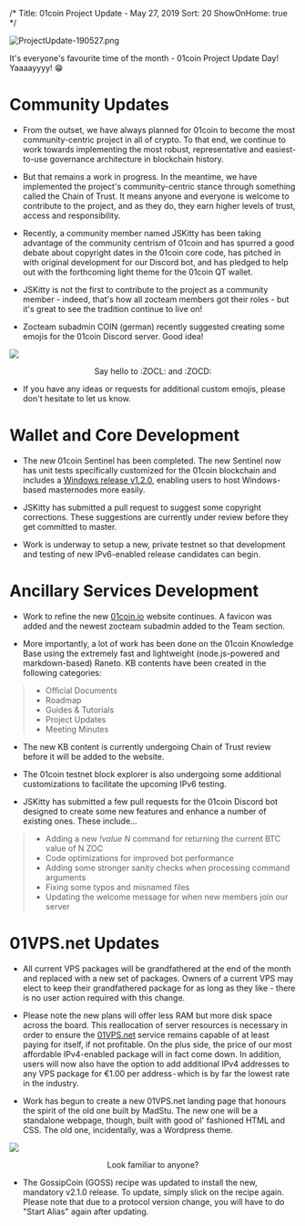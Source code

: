 /*
Title: 01coin Project Update - May 27, 2019
Sort: 20
ShowOnHome: true
*/

![ProjectUpdate-190527.png](https://cdn.steemitimages.com/DQmdvD1XVXAod9Qi9tY84Dit4dnGxqMLj7K6mwBc6Ut76Rn/ProjectUpdate-190527.png)

It's everyone's favourite time of the month - 01coin Project Update Day! Yaaaayyyy! 😁

# Community Updates

- From the outset, we have always planned for 01coin to become the most community-centric project in all of crypto. To that end, we continue to work towards implementing the most robust, representative and easiest-to-use governance architecture in blockchain history.

- But that remains a work in progress. In the meantime, we have implemented the project's community-centric stance through something called the Chain of Trust. It means anyone and everyone is welcome to contribute to the project, and as they do, they earn higher levels of trust, access and responsibility.

- Recently, a community member named JSKitty has been taking advantage of the community centrism of 01coin and has spurred a good debate about copyright dates in the 01coin core code, has pitched in with original development for our Discord bot, and has pledged to help out with the forthcoming light theme for the 01coin QT wallet.

- JSKitty is not the first to contribute to the project as a community member - indeed, that's how all zocteam members got their roles - but it's great to see the tradition continue to live on!

- Zocteam subadmin COIN (german) recently suggested creating some emojis for the 01coin Discord server. Good idea!

![](https://cdn.steemitimages.com/DQmVWqNZmDhttPSdABi6euTcx7XAFWEw7qcJDubEA5evrRW/image.png)
<p style="text-align: center;">Say hello to :ZOCL: and :ZOCD:</p>

- If you have any ideas or requests for additional custom emojis, please don't hesitate to let us know.

# Wallet and Core Development

- The new 01coin Sentinel has been completed. The new Sentinel now has unit tests specifically customized for the 01coin blockchain and includes a [Windows release v1.2.0](https://github.com/zocteam/sentinel/releases/tag/v1.2.0win), enabling users to host Windows-based masternodes more easily.

- JSKitty has submitted a pull request to suggest some copyright corrections. These suggestions are currently under review before they get committed to master.

- Work is underway to setup a new, private testnet so that development and testing of new IPv6-enabled release candidates can begin. 

# Ancillary Services Development

- Work to refine the new [01coin.io](https://01coin.io) website continues. A favicon was added and the newest zocteam subadmin added to the Team section.

- More importantly, a lot of work has been done on the 01coin Knowledge Base using the extremely fast and lightweight (node.js-powered and markdown-based) Raneto. KB contents have been created in the following categories:

> - Official Documents
> - Roadmap
> - Guides & Tutorials
> - Project Updates
> - Meeting Minutes

- The new KB content is currently undergoing Chain of Trust review before it will be added to the website.

- The 01coin testnet block explorer is also undergoing some additional customizations to facilitate the upcoming IPv6 testing.

- JSKitty has submitted a few pull requests for the 01coin Discord bot designed to create some new features and enhance a number of existing ones. These include…

> - Adding a new *!value N* command for returning the current BTC value of N ZOC
> - Code optimizations for improved bot performance
> - Adding some stronger sanity checks when processing command arguments
> - Fixing some typos and misnamed files
> - Updating the welcome message for when new members join our server

# 01VPS.net Updates

- All current VPS packages will be grandfathered at the end of the month and replaced with a new set of packages. Owners of a current VPS may elect to keep their grandfathered package for as long as they like - there is no user action required with this change. 

- Please note the new plans will offer less RAM but more disk space across the board. This reallocation of server resources is necessary in order to ensure the [01VPS.net](https://01VPS.net) service remains capable of at least paying for itself, if not profitable. On the plus side, the price of our most affordable IPv4-enabled package will in fact come down. In addition, users will now also have the option to add additional IPv4 addresses to any VPS package for €1.00 per address - which is by far the lowest rate in the industry.

- Work has begun to create a new 01VPS.net landing page that honours the spirit of the old one built by MadStu. The new one will be a standalone webpage, though, built with good ol' fashioned HTML and CSS. The old one, incidentally, was a Wordpress theme.

![](https://cdn.steemitimages.com/DQmd5VCkB9di4R4XR2c9UfXbd7KV4A4WeVLEAqPZyLRz1iU/image.png)
<p style="text-align: center;">Look familiar to anyone?</p>

- The GossipCoin (GOSS) recipe was updated to install the new, mandatory v2.1.0 release. To update, simply slick on the recipe again. Please note that due to a protocol version change, you will have to do "Start Alias" again after updating.
